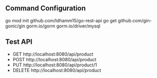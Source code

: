 ## Command Configuration
go mod init github.com/Idhamm15/go-rest-api
go get github.com/gin-gonic/gin gorm.io/gorm gorm.io/driver/mysql

## Test API
- GET http://localhost:8080/api/product
- POST http://localhost:8080/api/product
- PUT http://localhost:8080/api/product/1
- DELETE http://localhost:8080/api/product